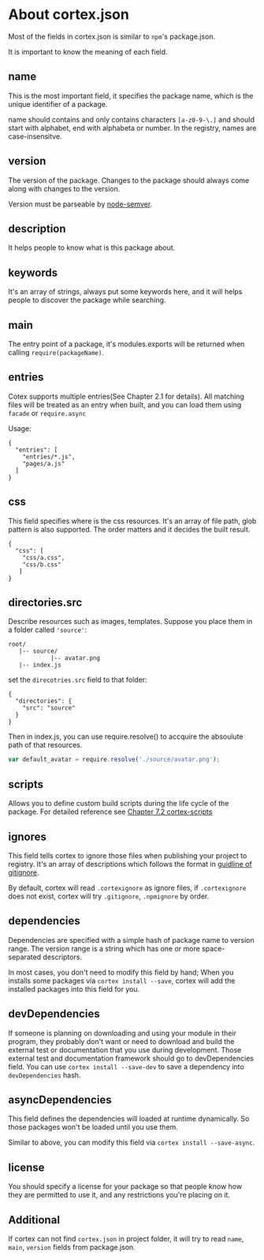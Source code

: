 # About cortex.json

Most of the fields in cortex.json is similar to `npm`'s package.json.

It is important to know the meaning of each field.

## name

This is the most important field, it specifies the package name, which is the unique identifier of a package.

name should contains and only contains characters `[a-z0-9-\.]` and should start with alphabet, end with alphabeta or number. In the registry, names are case-insensitve.

## version

The version of the package. Changes to the package should always come along with changes to the version.

Version must be parseable by [node-semver](https://github.com/isaacs/node-semver).

## description

It helps people to know what is this package about.

## keywords

It's an array of strings, always put some keywords here, and it will helps people to discover the package while searching.

## main
The entry point of a package, it's modules.exports will be returned when calling `require(packageName)`.


## entries
Cotex supports multiple entries(See Chapter 2.1 for details). All matching files will be treated as an entry when built, and you can load them using `facade` or `require.async`

Usage:
```
{
  "entries": [
    "entries/*.js",
    "pages/a.js"
  ]
}
```

## css
This field specifies where is the css resources. It's an array of file path, glob pattern is also supported. The order matters and it decides the built result.
```
{
  "css": [
    "css/a.css",
    "css/b.css"
   ]
}
```


## directories.src
Describe resources such as images, templates. Suppose you place them in a folder called `'source'`:
```
root/
   |-- source/
            |-- avatar.png
   |-- index.js
```


set the `direcotries.src` field to that folder:
```
{
  "directories": {
    "src": "source"
  }
}
```

Then in index.js, you can use require.resolve() to accquire the absoulute path of that resources.
```js
var default_avatar = require.resolve('./source/avatar.png');
```

## scripts

Allows you to define custom build scripts during the life cycle of the package. For detailed reference see [Chapter 7.2 cortex-scripts](./cortex-scripts.md)


## ignores

This field tells cortex to ignore those files when publishing your project to registry. It's an array of descriptions which follows the format in [guidline of gitignore](http://git-scm.com/docs/gitignore).

By default, cortex will read `.cortexignore` as ignore files, if `.cortexignore` does not exist, cortex will try `.gitignore`, `.npmignore` by order.


## dependencies

Dependencies are specified with a simple hash of package name to version range. The version range is a string which has one or more space-separated descriptors.

In most cases, you don't need to modify this field by hand; When you installs some packages via `cortex install --save`, cortex will add the installed packages into this field for you.

## devDependencies

If someone is planning on downloading and using your module in their program, they probably don't want or need to download and build the external test or documentation that you use during development. Those external test and documentation framework should go to devDependencies field. You can use `cortex install --save-dev` to save a dependency into `devDependencies` hash.


## asyncDependencies

This field defines the dependencies will loaded at runtime dynamically. So those packages won't be loaded until you use them.

Similar to above, you can modify this field via `cortex install --save-async`.


## license

You should specify a license for your package so that people know how they are permitted to use it, and any restrictions you're placing on it.


## Additional

If cortex can not find `cortex.json` in project folder, it will try to read `name`, `main`, `version` fields from package.json.
